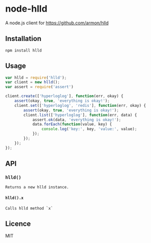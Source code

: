 node-hlld
=========

A node.js client for https://github.com/armon/hlld

## Installation

`npm install hlld`

## Usage

```javascript
var hlld = require('hlld');
var client = new hlld();
var assert = require('assert')

client.create(['hyperloglog'], function(err, okay) {
    assert(okay, true, 'everything is okay!');
    client.set(['hyperloglog', 'redis'], function(err, okay) {
        assert(okay, true, 'everything is okay!');
        client.list(['hyperloglog'], function(err, data) {
            assert.ok(data, 'everything is okay!');
            data.forEach(function(value, key) {
                console.log('key:', key, 'value:', value);
            });
        });
    });
});
```

## API

### `hlld()`
    Returns a new hlld instance.
#### `hlld().x`
    Calls hlld method `x`

## Licence
MIT
